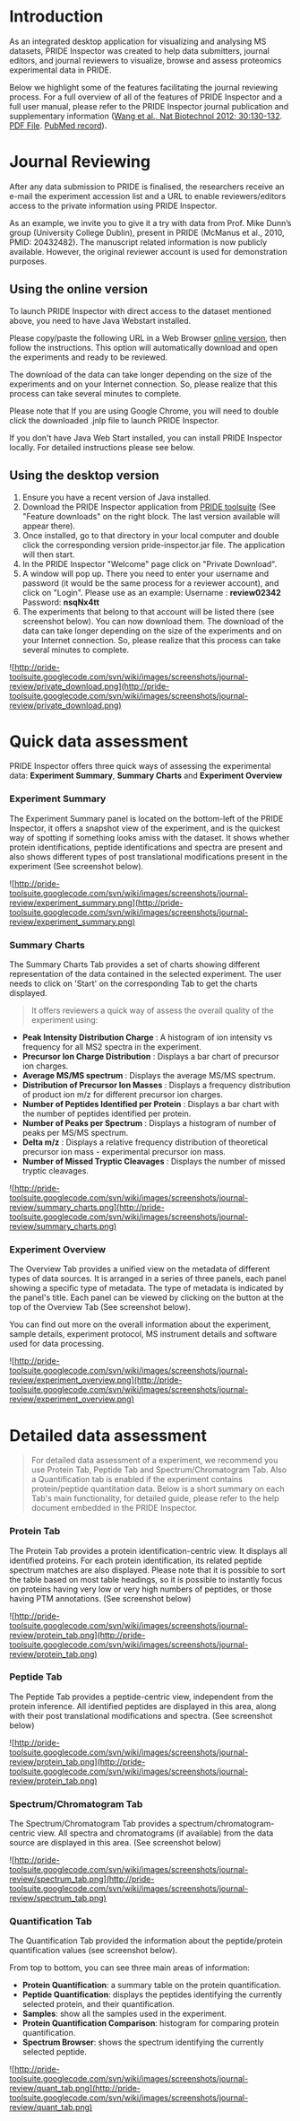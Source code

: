 # Introduction #

As an integrated desktop application for visualizing and analysing MS datasets, PRIDE Inspector was created to help data submitters, journal editors, and journal reviewers to visualize, browse and assess proteomics experimental data in PRIDE.

Below we highlight some of the features facilitating the journal reviewing process.  For a full overview of all of the features of PRIDE Inspector and a full user manual, please refer to the PRIDE Inspector journal publication and supplementary information ([Wang et al., Nat Biotechnol 2012; 30:130-132](http://www.nature.com/nbt/journal/v30/n2/full/nbt.2112.html). [PDF File](http://www.nature.com/nbt/journal/v30/n2/pdf/nbt.2112.pdf).  [PubMed record](http://www.ncbi.nlm.nih.gov/pubmed/22318026)).

# Journal Reviewing #

After any data submission to PRIDE is finalised, the researchers receive an e-mail the experiment accession list and a URL to enable reviewers/editors access to the private information using PRIDE Inspector.

As an example, we invite you to give it a try with data from Prof. Mike Dunn’s group (University College Dublin), present in PRIDE (McManus et al., 2010, PMID: 20432482). The manuscript related information is now publicly available. However, the original reviewer account is used for demonstration purposes.

## Using the online version ##

To launch PRIDE Inspector with direct access to the dataset mentioned above, you need to have Java Webstart installed.

Please copy/paste the following URL in a Web Browser [online version](http://www.ebi.ac.uk/pride/jsp/pages/jnlp/jnlp.jsp?username=review02342&password=nsqNx4tt), then follow the instructions. This option will automatically download and open the experiments and ready to be reviewed.

The download of the data can take longer depending on the size of the experiments and on your Internet connection. So, please realize that this process can take several minutes to complete.

Please note that If you are using Google Chrome, you will need to double click the downloaded .jnlp file to launch PRIDE Inspector.

If you don't have Java Web Start installed, you can install PRIDE Inspector locally. For detailed instructions please see below.

## Using the desktop version ##

  1. Ensure you have a recent version of Java installed.
  1. Download the PRIDE Inspector application from [PRIDE toolsuite](http://code.google.com/p/pride-toolsuite/) (See "Feature downloads" on the right block. The last version available will appear there).
  1. Once installed, go to that directory in your local computer and double click the corresponding version pride-inspector.jar file. The application will then start.
  1. In the PRIDE Inspector "Welcome" page click on "Private Download".
  1. A window will pop up. There you need to enter your username and password (it would be the same process for a reviewer account), and click on "Login". Please use as an example: Username : **review02342**  Password: **nsqNx4tt**
  1. The experiments that belong to that account will be listed there (see screenshot below). You can now download them. The download of the data can take longer depending on the size of the experiments and on your Internet connection. So, please realize that this process can take several minutes to complete.

![http://pride-toolsuite.googlecode.com/svn/wiki/images/screenshots/journal-review/private_download.png](http://pride-toolsuite.googlecode.com/svn/wiki/images/screenshots/journal-review/private_download.png)


# Quick data assessment #

PRIDE Inspector offers three quick ways of assessing the experimental data: **Experiment Summary**, **Summary Charts** and **Experiment Overview**

### Experiment Summary ###
The Experiment Summary panel is located on the bottom-left of the PRIDE Inspector, it offers a snapshot view of the experiment, and is the quickest way of spotting if something looks amiss with the dataset. It shows whether protein identifications, peptide identifications and spectra are present and also shows different types of post translational modifications present in the experiment (See screenshot below).

![http://pride-toolsuite.googlecode.com/svn/wiki/images/screenshots/journal-review/experiment_summary.png](http://pride-toolsuite.googlecode.com/svn/wiki/images/screenshots/journal-review/experiment_summary.png)

### Summary Charts ###
The Summary Charts Tab provides a set of charts showing different representation of the data contained in the selected experiment. The user needs to click on 'Start' on the corresponding Tab to get the charts displayed.

> It offers reviewers a quick way of assess the overall quality of the experiment using:

  * **Peak Intensity Distribution Charge** : A histogram of ion intensity vs frequency for all MS2 spectra in the experiment.
  * **Precursor Ion Charge Distribution** : Displays a bar chart of precursor ion charges.
  * **Average MS/MS spectrum** : Displays the average MS/MS spectrum.
  * **Distribution of Precursor Ion Masses** : Displays a frequency distribution of product ion m/z for different precursor ion charges.
  * **Number of Peptides Identified per Protein** : Displays a bar chart with the number of peptides identified per protein.
  * **Number of Peaks per Spectrum** : Displays a histogram of number of peaks per MS/MS spectrum.
  * **Delta m/z** : Displays a relative frequency distribution of theoretical precursor ion mass - experimental precursor ion mass.
  * **Number of Missed Tryptic Cleavages** : Displays the number of missed tryptic cleavages.

![http://pride-toolsuite.googlecode.com/svn/wiki/images/screenshots/journal-review/summary_charts.png](http://pride-toolsuite.googlecode.com/svn/wiki/images/screenshots/journal-review/summary_charts.png)

### Experiment Overview ###
The Overview Tab provides a unified view on the metadata of different types of data sources. It is arranged in a series of three panels, each panel showing a specific type of metadata. The type of metadata is indicated by the panel's title. Each panel can be viewed by clicking on the button at the top of the  Overview Tab (See screenshot below).

You can find out more on the overall information about the experiment, sample details, experiment protocol, MS instrument details and software used for data processing.

![http://pride-toolsuite.googlecode.com/svn/wiki/images/screenshots/journal-review/experiment_overview.png](http://pride-toolsuite.googlecode.com/svn/wiki/images/screenshots/journal-review/experiment_overview.png)


# Detailed data assessment #

> For detailed data assessment of a experiment, we recommend you use Protein Tab, Peptide Tab and Spectrum/Chromatogram Tab. Also a Quantification tab is enabled if the experiment contains protein/peptide quantitation data. Below is a short summary on each Tab's main functionality, for detailed guide, please refer to the help document embedded in the PRIDE Inspector.

### Protein Tab ###
The Protein Tab provides a protein identification-centric view. It displays all identified proteins. For each protein identification, its related peptide spectrum matches are also displayed. Please note that it is possible to sort the table based on most table headings, so it is possible to instantly focus on proteins having very low or very high numbers of peptides, or those having PTM annotations. (See screenshot below)

![http://pride-toolsuite.googlecode.com/svn/wiki/images/screenshots/journal-review/protein_tab.png](http://pride-toolsuite.googlecode.com/svn/wiki/images/screenshots/journal-review/protein_tab.png)

### Peptide Tab ###
The Peptide Tab provides a peptide-centric view, independent from the protein inference. All identified peptides are displayed in this area, along with their post translational modifications and spectra. (See screenshot below)

![http://pride-toolsuite.googlecode.com/svn/wiki/images/screenshots/journal-review/protein_tab.png](http://pride-toolsuite.googlecode.com/svn/wiki/images/screenshots/journal-review/protein_tab.png)


### Spectrum/Chromatogram Tab ###

The Spectrum/Chromatogram Tab provides a spectrum/chromatogram-centric view. All spectra and chromatograms (if available) from the data source are displayed in this area. (See screenshot below)

![http://pride-toolsuite.googlecode.com/svn/wiki/images/screenshots/journal-review/spectrum_tab.png](http://pride-toolsuite.googlecode.com/svn/wiki/images/screenshots/journal-review/spectrum_tab.png)


### Quantification Tab ###

The Quantification Tab provided the information about the peptide/protein quantification values (see screenshot below).

From top to bottom, you can see three main areas of information:
  * **Protein Quantification**: a summary table on the protein quantification.
  * **Peptide Quantification**: displays the peptides identifying the currently selected protein, and their quantification.
  * **Samples**: show all the samples used in the experiment.
  * **Protein Quantification Comparison**: histogram for comparing protein quantification.
  * **Spectrum Browser**: shows the spectrum identifying the currently selected peptide.

![http://pride-toolsuite.googlecode.com/svn/wiki/images/screenshots/journal-review/quant_tab.png](http://pride-toolsuite.googlecode.com/svn/wiki/images/screenshots/journal-review/quant_tab.png)


